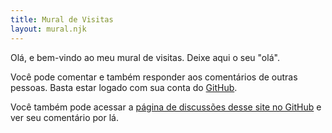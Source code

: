 ```yaml
---
title: Mural de Visitas
layout: mural.njk
---
```

Olá, e bem-vindo ao meu mural de visitas. Deixe aqui o seu "olá".

Você pode comentar e também responder aos comentários de outras pessoas. Basta estar logado com sua conta do [GitHub](https://github.com).

Você também pode acessar a [página de discussões desse site no GitHub](https://github.com/vctrtvfrrr/vctrtvfrrr/discussions/1) e ver seu comentário por lá.